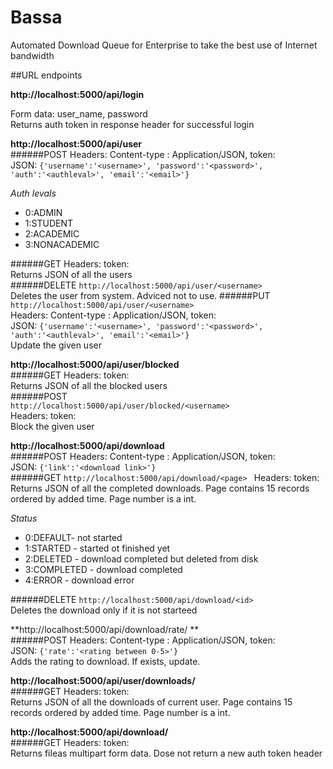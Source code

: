 # Bassa
Automated Download Queue for Enterprise to take the best use of Internet bandwidth

##URL endpoints
  
**http://localhost:5000/api/login**  
  
Form data: user_name, password  
Returns auth token in response header for successful login

**http://localhost:5000/api/user**  
######POST 
Headers: Content-type : Application/JSON, token: <auth token>  
JSON: ```{'username':'<username>', 'password':'<password>', 'auth':'<authleval>', 'email':'<email>'}  ```   
  
*Auth levals*  
* 0:ADMIN
* 1:STUDENT
* 2:ACADEMIC
* 3:NONACADEMIC
  
######GET
Headers: token: <auth token>  
Returns JSON of all the users  
######DELETE
```http://localhost:5000/api/user/<username>  ```  
Deletes the user from system. Adviced not to use.
######PUT
```http://localhost:5000/api/user/<username>  ```  
Headers: Content-type : Application/JSON, token: <auth token>  
JSON: ```{'username':'<username>', 'password':'<password>', 'auth':'<authleval>', 'email':'<email>'}  ```   
Update the given user  

**http://localhost:5000/api/user/blocked**  
######GET
Headers: token: <auth token>  
Returns JSON of all the blocked users  
######POST  
```http://localhost:5000/api/user/blocked/<username>  ```  
Headers: token: <auth token>  
Block the given user  
  
**http://localhost:5000/api/download**  
######POST 
Headers: Content-type : Application/JSON, token: <auth token>  
JSON: ```{'link':'<download link>'}  ```   
######GET
```http://localhost:5000/api/download/<page> ```
Headers: token: <auth token>  
Returns JSON of all the completed downloads. Page contains 15 records ordered by added time. Page number is a int.
  
*Status*  
* 0:DEFAULT- not started
* 1:STARTED - started ot finished yet
* 2:DELETED - download completed but deleted from disk
* 3:COMPLETED - download completed
* 4:ERROR - download error  
  
######DELETE
```http://localhost:5000/api/download/<id>  ```  
Deletes the download only if it is not starteed  
  
**http://localhost:5000/api/download/rate/<id>  **  
######POST 
Headers: Content-type : Application/JSON, token: <auth token>  
JSON: ```{'rate':'<rating between 0-5>'}  ```  
Adds the rating to download. If exists, update.  
  
**http://localhost:5000/api/user/downloads/<page>**  
######GET
Headers: token: <auth token>  
Returns JSON of all the downloads of current user. Page contains 15 records ordered by added time. Page number is a int.  
  
**http://localhost:5000/api/download/<id>**  
######GET
Headers: token: <auth token>  
Returns fileas multipart form data. Dose not return a new auth token header
